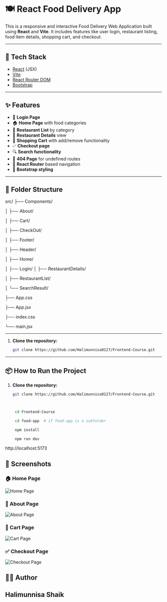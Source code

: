 # 🍽️ React Food Delivery App

This is a responsive and interactive Food Delivery Web Application built using **React** and **Vite**. It includes features like user login, restaurant listing, food item details, shopping cart, and checkout.

---

## 🚀 Tech Stack

- [React](https://reactjs.org/) (JSX)
- [Vite](https://vitejs.dev/)
- [React Router DOM](https://reactrouter.com/)
- [Bootstrap](https://getbootstrap.com/)

---

## ✨ Features

- 🔐 **Login Page**
- 🏠 **Home Page** with food categories
- 📃 **Restaurant List** by category
- 📄 **Restaurant Details** view
- 🛒 **Shopping Cart** with add/remove functionality
- ✅ **Checkout page**
- 🔍 **Search functionality**
- 🧾 **404 Page** for undefined routes
- 🧩 **React Router** based navigation
- 🎨 **Bootstrap styling**

---




## 📁 Folder Structure

src/
├── Components/

│ ├── About/

│ ├── Cart/

│ ├── CheckOut/

│ ├── Footer/

│ ├── Header/

│ ├── Home/

│ ├── Login/
│ ├── RestaurantDetails/

│ ├── RestaurantList/

│ └── SearchResult/

├── App.css

├── App.jsx

├── index.css

└── main.jsx


---

1. **Clone the repository:**

   ```bash
   git clone https://github.com/Halimunnisa0127/Frontend-Course.git


---

## 📦 How to Run the Project

1. **Clone the repository:**

   ```bash
   git clone https://github.com/Halimunnisa0127/Frontend-Course.git



    cd Frontend-Course

    cd food-app  # if food-app is a subfolder

    npm install

    npm run dev

http://localhost:5173

## 📸 Screenshots

### 🏠 Home Page
![Home Page](food-app/images/home.png)

### 🛒 About Page
![ About Page](food-app/images/about.png)

### 🛒 Cart Page
![Cart Page](food-app/images/cart.png)

### ✅ Checkout Page
![Checkout Page](food-app/images/checkout.png)


## **👩‍💻 Author**


## **Halimunnisa Shaik**
